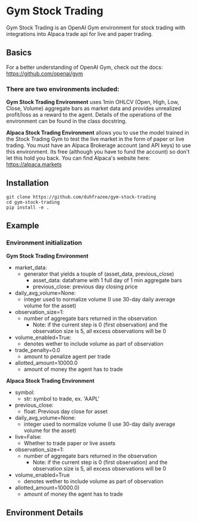 # Gym Stock Trading
Gym Stock Trading is an OpenAI Gym environment for stock trading with integrations into Alpaca trade api for live and paper trading.

## Basics
For a better understanding of OpenAI Gym, check out the docs: https://github.com/openai/gym

### There are two environments included:

**Gym Stock Trading Environment** uses 1min OHLCV (Open, High, Low, Close, Volume) aggregate bars as market data and provides unrealized profit/loss as a reward to the agent. Details of the operations of the environment can be found in the class docstring.

**Alpaca Stock Trading Environment** allows you to use the model trained in the Stock Trading Gym to test the live market in the form of paper or live trading. You must have an Alpaca Brokerage account (and API keys) to use this environment. Its free (although you have to fund the account) so don't let this hold you back. You can find Alpaca's website here: https://alpaca.markets

## Installation
```
git clone https://github.com/duhfrazee/gym-stock-trading
cd gym-stock-trading
pip install -e .
```

## Example


### Environment initialization
**Gym Stock Trading Environment**
- market_data:
  - generator that yields a touple of (asset_data, previous_close)
    - asset_data: dataframe with 1 full day of 1 min aggregate bars
    - previous_close: previous day closing price
- daily_avg_volume=None:
  - integer used to normalize volume (I use 30-day daily average volume for the asset)
- observation_size=1:
  - number of aggregate bars returned in the observation
    - Note: if the current step is 0 (first observation) and the observation size is 5, all excess observations will be 0
- volume_enabled=True:
  - denotes wether to include volume as part of observation
- trade_penalty=0.0
  - amount to penalize agent per trade
- allotted_amount=10000.0
  - amount of money the agent has to trade

**Alpaca Stock Trading Environment**
- symbol:
  - str: symbol to trade, ex. 'AAPL'
- previous_close:
  - float: Previous day close for asset 
- daily_avg_volume=None:
  - integer used to normalize volume (I use 30-day daily average volume for the asset)
- live=False:
  - Whether to trade paper or live assets
- observation_size=1:
  - number of aggregate bars returned in the observation
    - Note: if the current step is 0 (first observation) and the observation size is 5, all excess observations will be 0 
- volume_enabled=True
  - denotes wether to include volume as part of observation
- allotted_amount=10000.0)
  - amount of money the agent has to trade

## Environment Details

